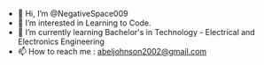 - 👋 Hi, I’m @NegativeSpace009
- 👀 I’m interested in Learning to Code.
- 🌱 I’m currently learning Bachelor's in Technology - Electrical and Electronics Engineering
- 📫 How to reach me : abeljohnson2002@gmail.com

<!---
NegativeSpace009/NegativeSpace009 is a ✨ special ✨ repository because its `README.md` (this file) appears on your GitHub profile.
You can click the Preview link to take a look at your changes.
--->
